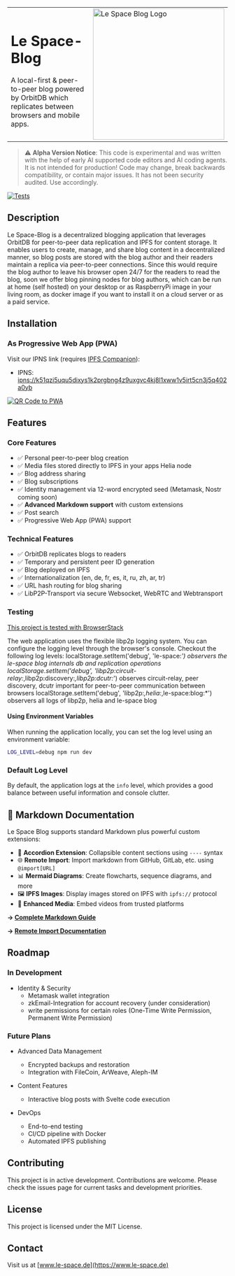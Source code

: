 <table border="0" cellspacing="0" cellpadding="0">
  <tr>
      <td>
      <h1>Le Space-Blog</h1>
      <p>A local-first & peer-to-peer blog powered by OrbitDB which replicates between browsers and mobile apps.</p>
      </td>
    <td><img src="./public/orbitbloglogo-700.png" width="300" alt="Le Space Blog Logo"></td>
  </tr>
</table>

> ⚠️ **Alpha Version Notice**: This code is experimental and was written with the help of early AI supported code editors and AI coding agents. It is not intended for production! Code may change, break backwards compatibility, or contain major issues. It has not been security audited. Use accordingly.

[![Tests](https://github.com/NiKrause/orbit-blog/actions/workflows/test.yml/badge.svg)](https://github.com/NiKrause/orbit-blog/actions/workflows/test.yml)

## Description

Le Space-Blog is a decentralized blogging application that leverages OrbitDB for peer-to-peer data replication and IPFS for content storage. It enables users to create, manage, and share blog content in a decentralized manner, so blog posts are stored with the blog author and their readers maintain a replica via peer-to-peer connections.
Since this would require the blog author to leave his browser open 24/7 for the readers to read the blog, soon we offer blog pinning nodes for blog authors, which can be run at home (self hosted) on your desktop or as RaspberryPi image in your living room, as docker image if you want to install it on a cloud server or as a paid service.

## Installation

### As Progressive Web App (PWA)

Visit our IPNS link (requires [IPFS Companion](https://docs.ipfs.tech/install/ipfs-companion/)):
- IPNS: [ipns://k51qzi5uqu5dixys1k2prgbng4z9uxgvc4kj8l1xww1v5irt5cn3j5q402a0yb](https://k51qzi5uqu5dixys1k2prgbng4z9uxgvc4kj8l1xww1v5irt5cn3j5q402a0yb.ipns.dweb.link/)

[![QR Code to PWA](/public/ipns.dweb.link.png)](https://k51qzi5uqu5dixys1k2prgbng4z9uxgvc4kj8l1xww1v5irt5cn3j5q402a0yb.ipns.dweb.link/)

## Features

### Core Features
- ✅ Personal peer-to-peer blog creation
- ✅ Media files stored directly to IPFS in your apps Helia node
- ✅ Blog address sharing
- ✅ Blog subscriptions
- ✅ Identity management via 12-word encrypted seed (Metamask, Nostr coming soon) 
- ✅ **Advanced Markdown support** with custom extensions
- ✅ Post search
- ✅ Progressive Web App (PWA) support

### Technical Features
- ✅ OrbitDB replicates blogs to readers
- ✅ Temporary and persistent peer ID generation
- ✅ Blog deployed on IPFS 
- ✅ Internationalization (en, de, fr, es, it, ru, zh, ar, tr)
- ✅ URL hash routing for blog sharing
- ✅ LibP2P-Transport via secure Websocket, WebRTC and Webtransport

### Testing 
[This project is tested with BrowserStack](https://www.browserstack.com/)

The web application uses the flexible libp2p logging system. You can configure the logging level through the browser's console. Checkout the following log levels:
localStorage.setItem('debug', 'le-space:*') observers the le-space blog internals db and replication operations
localStorage.setItem('debug', 'libp2p:circuit-relay:*,libp2p:discovery:*,libp2p:dcutr:*') observes circuit-relay, peer discovery, dcutr important for peer-to-peer communication between browsers
localStorage.setItem('debug', 'libp2p:*,helia:*,le-space:blog:*') observers all logs of libp2p, helia and le-space blog


#### Using Environment Variables
When running the application locally, you can set the log level using an environment variable:
```bash
LOG_LEVEL=debug npm run dev
```

### Default Log Level
By default, the application logs at the `info` level, which provides a good balance between useful information and console clutter.

## 📝 Markdown Documentation

Le Space Blog supports standard Markdown plus powerful custom extensions:

- 📁 **Accordion Extension**: Collapsible content sections using `----` syntax
- 🌐 **Remote Import**: Import markdown from GitHub, GitLab, etc. using `@import[URL]`
- 📊 **Mermaid Diagrams**: Create flowcharts, sequence diagrams, and more
- 🖼️ **IPFS Images**: Display images stored on IPFS with `ipfs://` protocol
- 🎥 **Enhanced Media**: Embed videos from trusted platforms

**→ [Complete Markdown Guide](./MARKDOWN_GUIDE.md)**

**→ [Remote Import Documentation](./REMOTE_MARKDOWN_IMPORT.md)**

## Roadmap

### In Development
- Identity & Security
  - Metamask wallet integration
  - zkEmail-Integration for account recovery (under consideration)
  - write permissions for certain roles (One-Time Write Permission, Permanent Write Permission)
  
### Future Plans
- Advanced Data Management
  - Encrypted backups and restoration
  - Integration with FileCoin, ArWeave, Aleph-IM

- Content Features
  - Interactive blog posts with Svelte code execution

- DevOps
  - End-to-end testing
  - CI/CD pipeline with Docker
  - Automated IPFS publishing

## Contributing

This project is in active development. Contributions are welcome. Please check the issues page for current tasks and development priorities.

## License

This project is licensed under the MIT License.

## Contact

Visit us at [www.le-space.de](https://www.le-space.de)
